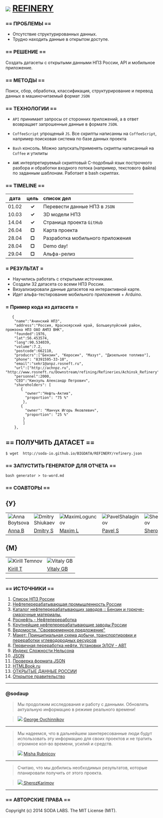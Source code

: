 # ![](https://avatars0.githubusercontent.com/u/6559911?s=29) [ REFINERY](https://github.com/soda-io/REFINERY)


### == ПРОБЛЕМЫ ==
 - Отсутствие структурированных данных. 
 - Трудно находить данные в открытом доступе.

 
### == РЕШЕНИЕ ==
Создать датасеты с открытыми данными НПЗ России, API и мобильное приложение.


### == МЕТОДЫ ==
Поиск, сбор, обработка, классификация, структурирование и перевод данных в машиночитаемый формат `JSON`


### == ТЕХНОЛОГИИ ==
- `API` принимает запросы от сторонних приложений, а в ответ возвращает запрошенные данные в формате `JSON`.

- `CoffeeScript` упрощеный `JS`. Все скрипты написанны на `CoffeeScript`, например поисковая система по базе данных проекта

- `Bash` консоль. Можно запускать/применять скрипты написанный на `Coffee` и утилиты

- `AWK` интерпретируемый скриптовый C-подобный язык построчного разбора и обработки входного потока (например, текстового файла) по заданным шаблонам. Работает в bash скриптах.


### == TIMELINE ==

|   дата    | цель   |  список дел                           |
|:---------:|:------:|:--------------------------------------|
| 01.02     | **✓**  | Перевести данные НПЗ в `JSON`         |
| 10.03     | **✓**  | 3D модели НПЗ                         |
| 14.04     | **✓**  | Страница проекта `GitHub`             |
| 26.04     | **▢**  | Карта проекта                         |
| 28.04     | **▢**  | Разработка мобильного приложения      |
| 28.04     | **▢**  | Demo day!                             | 
| 29.04     | **▢**  | Альфа-релиз                           |


### = РЕЗУЛЬТАТ =

 - Научились работать с открытыми источниками.
 - Создали 32 датасета со всеми НПЗ России. 
 - Визуализировали данные датасетов на интерактивной карте.
 - Идет альфа-тестирование мобильного приложения + Arduino.
 

### = Пример кода из датасета =
```
   {
    "name":"Ачинский НПЗ",
    "address":"Россия, Красноярский край, Большеулуйский район, промзона НПЗ ОАО АНПЗ ВНК",
    "founded":1976,
    "lat":56.453574,
    "long":90.534039,
    "volume":7.2,
    "postcode":662110,
    "producrs":["Бензин", "Керосин", "Мазут", "Дизельное топливо"],
    "phone": "8391595-33-10",
    "email":"sekr1@anpz.rosneft.ru",
    "url":["http://achnpz.ru", "http://www.rosneft.ru/Downstream/refining/Refineries/Achinsk_Refinery"],
    "personnel":2000,
    "CEO":"Кинзуль Александр Петрович",
    "shareholders": [ 
       {  
         "owner":"Нефть-Актив", 
         "proportion": "75 %"
        },
       {
         "owner": "Манчук Игорь Яковлевич",
         "proportion": "25 %"
        }
        ]
    },
```


## == ПОЛУЧИТЬ ДАТАСЕТ ==

```
$ wget  http://soda-io.github.io/BIGDATA/REFINERY/refinery.json
```


### == ЗАПУСТИТЬ ГЕНЕРАТОР ДЛЯ ОТЧЕТА ==

```
bash generator > to-word.md
```

### == СОАВТОРЫ ==

## {У}

|    |    |    |    |    |    |    |    |
|----|----|----|----|----|----|----|----|
|![Anna Boytsova](http://soda-io.github.io/BIGDATA/images/anna.jpg) |![Dmitry Shiukaev](https://avatars3.githubusercontent.com/u/5991448?s=74)|![MaximLoguncov](https://avatars2.githubusercontent.com/u/3838734?s=74)|![PavelShalaginov](https://avatars0.githubusercontent.com/u/3833771?s=74)|![SherozKarimov](https://avatars0.githubusercontent.com/u/4226210?s=74) |![ArtemKvadzba](https://avatars3.githubusercontent.com/u/4639509?s=74) | ![Misha Rubnicov](https://avatars1.githubusercontent.com/u/6498865?s=74) | ![George Ovchinnikov](https://avatars1.githubusercontent.com/u/6061182?s=74) |    
| [Anna B](https://twitter.com/BoytsovaAnna) | [Dmitry S](https://github.com/DmitryShiukaev) | [Maxim L](https://github.com/MaximLoguncov) | [Pavel S](https://github.com/PavelShalaginov)| [Sheroz K](https://github.com/SherozKarimov) | [Artem K](https://github.com/ArtemKvadzba) | [Misha R](https://github.com/MishaRubnikov) | [George O](https://github.com/GeorgeOvchinnikov) |






## {M}  

|    |    | 
|----|----|
|![Kirill Temnov](https://avatars1.githubusercontent.com/u/147170?s=74) | ![Vitaly GB](https://avatars0.githubusercontent.com/u/842476?s=74) |
|[Kirill T](https://github.com/KirillTemnov) |[Vitaly GB](https://github.com/VitalyGB)

---

### == ИСТОЧНИКИ ==

 1. [Список НПЗ России](http://www.wiki-prom.ru/20otrasl.html)
 1. [Нефтеперерабатывающая промышленность России](http://ru.wikipedia.org/wiki/Нефтеперерабатывающая_промышленность_России)
 1. [Каталог нефтеперерабатывающих заводов :: Бензин и горюче-смазочные материалы.](http://www.benzol.ru/npz/?status=2&page=1)
 1. [Роснефть - Нефтепереработка](http://www.rosneft.ru/Downstream/refining/)
 1. [Крупнейшие нефтеперерабатывающие заводы России](http://neftegas.info/engine/info/krupnjejshije-njeftjepjerjerabatyvajushhije-zavody-rossii)
 1. [Ведомости. "Своевременное предложение"](http://tbu.com.ua/digest/svoevremennoe_predlojenie.html)
 1. [Макет: Принципиальная схема добычи, транспортировки и переработки углеводородных ресурсов](http://www.maket-russia.ru/portfolio/portfolio-uchebnye-makety-i-modeli/maket-printsipialnaya-skhema-dobychi-transportirovki-i-pererabotki-uglevodorodnykh-resursov/)
 1. [Первичная переработка нефти. Установки ЭЛОУ - АВТ](http://e-him.ru/?page=dynamic&section=61&article=1165) 
 1. [Индекс Сложности Нельсона](http://neftegaz.ru/tech_library/view/4679)
 1. [JSON](http://ru.wikipedia.org/wiki/JSON) 
 1. [Проверка формата JSON](http://jsonformatter.curiousconcept.com/)
 1. [HTMLBook.ru](http://htmlbook.ru/html5)
 1. [ОТКРЫТЫЕ ДАННЫЕ РОССИИ](http://data.gov.ru)
 2. [Открытое правительство](http://большоеправительство.рф)
 
---

### @sodaup

> Мы продолжим исследования и работу с данными. Обновлять актуальную информацию в режиме реального времени!

> ![](https://avatars1.githubusercontent.com/u/6061182?s=16) [ George Ovchinnikov](https://github.com/GeorgeOvchinnikov)


---

> Мы надеемся, что в дальнейшем заинтересованные люди будут использовать эту информацию для своих проектов и не тратить огромное кол-во времени, усилий и средств.

> ![](https://avatars1.githubusercontent.com/u/6498865?s=16) [ Misha Rubnicov](https://github.com/MishaRubnicov)

---

> Считаю, что мы добились необходимых результатов, которые планировали получить от этого проекта. 

> ![](https://avatars0.githubusercontent.com/u/4226210?s=16)[ SherozKarimov](https://github.com/SherozKarimov) 

---

### == АВТОРСКИЕ ПРАВА ==

Copyright (c) 2014 SODA LABS. The MIT License (MIT).

